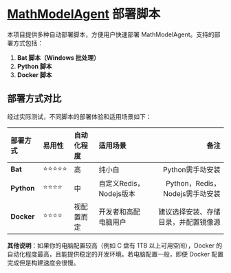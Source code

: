 # [MathModelAgent](https://github.com/jihe520/MathModelAgent) 部署脚本

本项目提供多种自动部署脚本，方便用户快速部署 MathModelAgent。支持的部署方式包括：

1. **Bat 脚本（Windows 批处理）**
2. **Python 脚本**
3. **Docker 脚本**

## 部署方式对比

经过实际测试，不同脚本的部署体验和适用场景如下：

| 部署方式 | 易用性 | 自动化程度 | 适用场景 | 备注 |
|:---------|:-------|:-----------|:---------|-----:|
| **Bat** | ⭐⭐⭐⭐⭐ | 高 | 纯小白 | Python需手动安装 |
| **Python** | ⭐⭐⭐⭐ | 中 | 自定义Redis，Nodejs版本 | Python，Redis，Nodejs需手动安装 |
| **Docker** | ⭐⭐⭐⭐ | 视配置而定 | 开发者和高配电脑用户 | 建议选择安装、存储目录，并配置镜像源 |

**其他说明**：如果你的电脑配置较高（例如 C 盘有 1TB 以上可用空间），Docker 的自动化程度最高，且能提供稳定的开发环境。若电脑配置一般，即便 Docker 配置完成但是构建速度会很慢。

